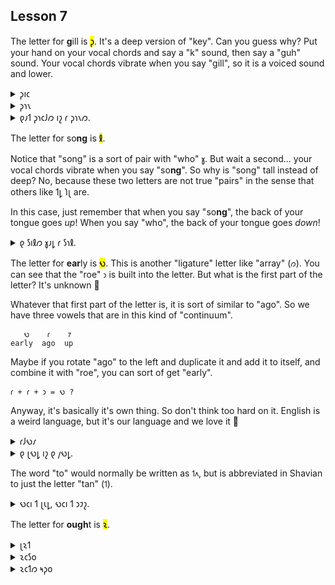 ## Lesson 7

The letter for **g**ill is <mark>𐑜</mark>. It's a deep version of "key". Can you guess why? Put your hand on your vocal chords and say a "k" sound, then say a "guh" sound. Your vocal chords vibrate when you say "gill", so it is a voiced sound and lower.

<details>
    <summary>𐑜𐑦𐑤</summary>
    <p>gill</p>
</details>
<details>
    <summary>𐑜𐑪𐑯</summary>
    <p>gone</p>
</details>
<details>
    <summary>𐑞𐑨𐑑 𐑜𐑪𐑤𐑓𐑼 𐑦𐑟 𐑩 𐑜𐑪𐑯𐑼.</summary>
    <p>That golfer is a goner.</p>
</details>

The letter for so**ng** is <mark>𐑙</mark>.

Notice that "song" is a sort of pair with "who" 𐑣. But wait a second... your vocal chords vibrate when you say "so**ng**". So why is "song" tall instead of deep? No, because these two letters are not true "pairs" in the sense that others like 𐑑𐑛 𐑐𐑚 are. 

In this case, just remember that when you say "so**ng**", the back of your tongue goes *up*! When you say "who", the back of your tongue goes *down*!

<details>
    <summary>𐑞 𐑕𐑦𐑙𐑼 𐑣𐑨𐑛 𐑩 𐑕𐑪𐑙.</summary>
    <p>The singer had a song.</p>
</details>

The letter for **ear**ly is <mark>𐑻</mark>. This is another "ligature" letter like "array" (`𐑼`). You can see that the "roe" `𐑮` is built into the letter. But what is the first part of the letter? It's unknown 🥴

Whatever that first part of the letter is, it is sort of similar to "ago". So we have three vowels that are in this kind of "continuum".

```
   𐑻    𐑩    𐑳
early  ago  up
```

Maybe if you rotate "ago" to the left and duplicate it and add it to itself, and combine it with "roe", you can sort of get "early". 

```
𐑩 + 𐑩 + 𐑮 = 𐑻 ?
```

Anyway, it's basically it's own thing. So don't think too hard on it. English is a weird language, but it's our language and we love it 🤗

<details>
    <summary>𐑩𐑓𐑻𐑥</summary>
    <p>affirm</p>
</details>
<details>
    <summary>𐑞 𐑚𐑻𐑛 𐑦𐑟 𐑞 𐑢𐑻𐑛.</summary>
    <p>The bird is the word.</p>
</details>

The word "to" would normally be written as `𐑑𐑵`, but is abbreviated in Shavian to just the letter "tan" (`𐑑`).

<details>
    <summary>𐑻𐑤𐑦 𐑑 𐑚𐑧𐑛, 𐑻𐑤𐑦 𐑑 𐑮𐑲𐑟.</summary>
    <p>Early to bed, early to rise.</p>
</details>

The letter for **ough**t is <mark>𐑷</mark>.

<details>
    <summary>𐑚𐑷𐑑</summary>
    <p>bought</p>
</details>
<details>
    <summary>𐑷𐑤𐑕𐑴</summary>
    <p>also</p>
</details>
<details>
    <summary>𐑷𐑤𐑑𐑼 𐑰𐑜𐑴</summary>
    <p>alter ego</p>
</details>
